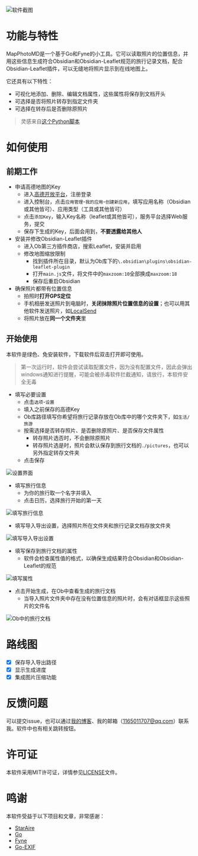 ![软件截图](/img/banner.png)

# 功能与特性

MapPhotoMD是一个基于Go和Fyne的小工具。它可以读取照片的位置信息，并用这些信息生成符合Obsidian和Obsidian-Leaflet规范的旅行记录文档，配合Obsidian-Leaflet插件，可以无缝地将照片显示到在线地图上。

它还具有以下特性：

+ 可视化地添加、删除、编辑文档属性，这些属性将保存到文档开头
+ 可选择是否将照片转存到指定文件夹
+ 可选择在转存后是否删除原照片

> 灵感来自[这个Python脚本](https://sspai.com/post/80578)

# 如何使用

## 前期工作

+ 申请高德地图的Key
  + 进入[高德开放平台](https://lbs.amap.com/)，注册登录
  + 进入控制台，点击`应用管理`-`我的应用`-`创建新应用`，填写应用名称（Obsidian或其他皆可）、应用类型（工具或其他皆可）
  + 点击`添加Key`，输入Key名称（leaflet或其他皆可），服务平台选择Web服务，提交
  + 保存下生成的Key，后面会用到，**不要透露给其他人**
+ 安装并修改Obsidian-Leaflet插件
  + 进入Ob第三方插件商店，搜索Leaflet，安装并启用
  + 修改地图缩放限制
    + 找到插件所在目录，默认为Ob库下的`\.obsidian\plugins\obsidian-leaflet-plugin`
    + 打开`main.js`文件，将文件中的`maxzoom:10`全部换成`maxzoom:18`
    + 保存后重启Obsidian
+ 确保照片都带有位置信息
  + 拍照时**打开GPS定位**
  + 手机相册发送照片到电脑时，**关闭抹除照片位置信息的设置**；也可以用其他软件发送照片，如[LocalSend](https://github.com/localsend/localsend)
  + 将照片放在**同一个文件夹**里

## 开始使用

本软件是绿色、免安装软件，下载软件后双击打开即可使用。

> 第一次运行时，软件会尝试读取配置文件，因为没有配置文件，因此会弹出windows通知进行提醒，可能会被杀毒软件拦截通知，请放行，本软件安全无毒

+ 填写必要设置
  + 点击`选项`-`设置`
  + 填入之前保存的高德Key
  + Ob库路径填写你希望将旅行记录存放在Ob库中的哪个文件夹下，如`生活/旅游`
  + 按需选择是否转存照片、是否删除原照片、是否保存文件属性
    + 转存照片选否时，不会删除原照片
    + 转存照片选是时，照片会默认保存到旅行文档的`./pictures`，也可以另外指定转存文件夹
  + 点击保存

![设置界面](/img/settings.png)

+ 填写旅行信息
  + 为你的旅行取一个名字并填入
  + 点击日历，选择旅行开始的第一天

![填写旅行信息](img/travelTab.png)

+ 填写导入导出设置，选择照片所在文件夹和旅行记录文档存放文件夹

![填写导入导出设置](img/IOputTab.png)

+ 填写保存到旅行文档的属性
  + 软件会检查属性值的格式，以确保生成结果符合Obsidian和Obsidian-Leaflet的规范

![填写属性](img/addProperties.png)

+ 点击开始生成，在Ob中查看生成的旅行文档
  + 当导入照片文件夹中存在没有位置信息的照片时，会有对话框显示这些照片的文件名

![Ob中的旅行文档](img/result.png)

# 路线图

- [x] 保存导入导出路径
- [x] 显示生成进度
- [x] 集成图片压缩功能

# 反馈问题

可以提交issue，也可以通过[我的博客](https://www.huangoo.top)、我的邮箱（1165011707@qq.com）联系我。软件中也有相关跳转按钮。

# 许可证

本软件采用MIT许可证，详情参见[LICENSE](LICENSE)文件。

# 鸣谢

本软件受益于以下项目和文章，非常感谢：

+ [StarAire](https://sspai.com/post/80578)
+ [Go](https://github.com/golang/go)
+ [Fyne](https://github.com/fyne-io/fyne)
+ [Go-EXIF](https://github.com/rwcarlsen/goexif)

